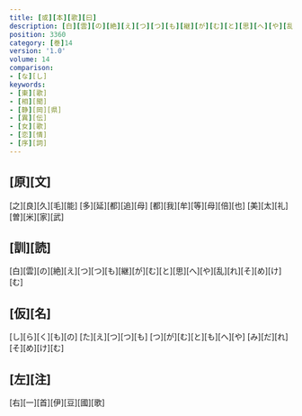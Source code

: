 ```yaml
---
title: [或][本][歌][曰]
description: [白][雲][の][絶][え][つ][つ][も][継][が][む][と][思][へ][や][乱][れ][そ][め][け][む]
position: 3360
category: [巻]14
version: '1.0'
volume: 14
comparison:
- [な][し]
keywords:
- [東][歌]
- [相][聞]
- [静][岡][県]
- [異][伝]
- [女][歌]
- [恋][情]
- [序][詞]
---
```


## [原][文]

[之][良][久][毛][能] [多][延][都][追][母] [都][我][牟][等][母][倍][也] [美][太][礼][曽][米][家][武]

## [訓][読]

[白][雲][の][絶][え][つ][つ][も][継][が][む][と][思][へ][や][乱][れ][そ][め][け][む]

## [仮][名]

[し][ら][く][も][の] [た][え][つ][つ][も] [つ][が][む][と][も][へ][や] [み][だ][れ][そ][め][け][む]

## [左][注]

[右][一][首][伊][豆][國][歌]
